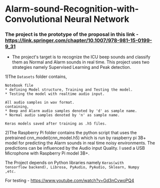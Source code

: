 # Alarm-sound-Recognition-with-Convolutional Neural Network
### The project is the prototype of the proposal in this link - https://link.springer.com/chapter/10.1007/978-981-15-0199-9_31
* The project's target is to recognize the ICU beep sounds and classify them as Normal and Alarm sounds in real time.
This project uses two strategies namely Supervised Learning and Peak detection.


1)The <code>Datasets</code> folder contains,

	Notebook file
	* defining Model structure, Training and Testing the model.
	* Testing the model with realtime audio input.

	All audio samples in wav format.
   	containing,
	* Beep and Alarm audio samples denoted by 'd' as sample name.
	* Normal audio samples denoted by 'n' as sample name.

	Keras models saved after training as .h5 files.

2)The Raspberry Pi folder contains the python script that uses the pretrained cnn_model(cnn_model.h5) which is run by raspberry pi 3B+ model for predicting the Alarm sounds in real time noisy environments. The predictions can be influenced by the Audio input Quality. I used a USB Microphone with Raspberry Pi model 3B+.

The Project depends on Python libraries namely <code>Keras(with tensorflow backend), Librosa, PyAudio, PyAudio, Sklearn, Numpy ,etc.</code>

For testing - https://www.youtube.com/watch?v=Gd3nCvwoPQ4
